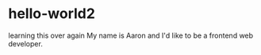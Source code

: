 # hello-world2
learning this over again
My name is Aaron and I'd like to be a frontend web developer.
